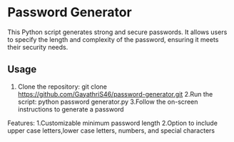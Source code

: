# Password Generator

This Python script generates strong and secure passwords. It allows users to specify the length and complexity of the password, ensuring it meets their security needs.

## Usage

1. Clone the repository:
   git clone https://github.com/GayathriS46/password-generator.git
2.Run the script:
  python password generator.py
3.Follow the on-screen instructions to generate a password

Features:
1.Customizable minimum password length
2.Option to include upper case letters,lower case letters, numbers, and special characters
